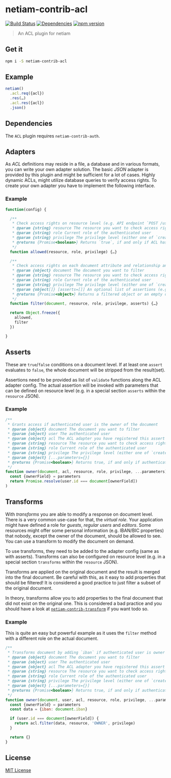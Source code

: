 # netiam-contrib-acl

[![Build Status](https://travis-ci.org/netiam/contrib-acl.svg)](https://travis-ci.org/netiam/contrib-acl)
[![Dependencies](https://david-dm.org/netiam/contrib-acl.svg)](https://david-dm.org/netiam/contrib-acl)
[![npm version](https://badge.fury.io/js/netiam-contrib-acl.svg)](http://badge.fury.io/js/netiam-contrib-acl)

> An ACL plugin for netiam

## Get it

```bash
npm i -S netiam-contrib-acl
```

## Example

```js
netiam()
  .acl.req({acl})
  .res(…)
  .acl.res({acl})
  .json()
```

## Dependencies

The `ACL` plugin requires `netiam-contrib-auth`.

## Adapters

As *ACL* definitions may reside in a file, a database and in various formats,
you can write your own adapter solution. The basic *JSON* adapter is provided
by this plugin and might be sufficient for a lot of cases. Highly dynamic ACLs,
might utilize database queries to verify access rights. To create your own
adapter you have to implement the following interface.

### Example

```js
function(config) {

  /**
   * Check access rights on resource level (e.g. API endpoint `POST /users`)
   * @param {string} resource The resource you want to check access rights
   * @param {string} role Current role of the authenticated user
   * @param {string} privilege The privilege level (either one of `create`, `read`, `update` or `delete`)
   * @returns {Promise<boolean>} Returns `true`, if and only if ACL has a rule which allows access (whitelist)
   */
  function allowed(resource, role, privilege) {…}

  /**
   * Check access rights on each document attribute and relationship and pluck allowed properties
   * @param {object} document The document you want to filter
   * @param {string} resource The resource you want to check access rights
   * @param {string} role Current role of the authenticated user
   * @param {string} privilege The privilege level (either one of `create`, `read`, `update` or `delete`)
   * @param {object[]} [asserts=[]] An optional list of assertions (e.g. `owner`)
   * @returns {Promise<object>} Returns a filtered object or an empty object if access has been denied for all properties
   */
  function filter(document, resource, role, privilege, asserts) {…}

  return Object.freeze({
    allowed,
    filter
  })

}
```

## Asserts

These are `true`/`false` conditions on a document level. If at least one `assert`
evaluates to `false`, the whole document will be stripped from the result(set).

Assertions need to be provided as list of `validate` functions along the ACL
adapter config. The actual assertion will be invoked with parameters that can be
defined on resource level (e.g. in a special section `asserts` within the `resource` JSON).

### Example

```js
/**
 * Grants access if authenticated user is the owner of the document
 * @param {object} document The document you want to filter
 * @param {object} user The authenticated user
 * @param {object} acl The ACL adapter you have registered this assert for
 * @param {string} resource The resource you want to check access rights
 * @param {string} role Current role of the authenticated user
 * @param {string} privilege The privilege level (either one of `create`, `read`, `update` or `delete`)
 * @param {object} [...parameters={}]
 * @returns {Promise<boolean>} Returns true, if and only if authenticated user owns document
 */
function owner(document, acl, resource, role, privilege, ...parameters) {
  const {ownerField} = parameters
  return Promise.resolve(user.id === document[ownerField])
)
```

## Transforms

With *transforms* you are able to modify a response on document level. There is
a very common use-case for that, the *virtual role*. Your application might have
defined a role for *guests*, *regular users* and *editors*. Some resources might
offer some personal information (e.g. IBAN/BIC properties) that nobody, except
the owner of the document, should be allowed to see. You can use a transform
to modify the document on demand.

To use transforms, they need to be added to the adapter config (same as with asserts).
Transforms can also be configured on resource level  (e.g. in a special section `transforms` within the `resource` JSON).

Transforms are applied on the original document and the result is merged
into the final document. Be careful with this, as it easy to add properties
that should be filtered! It is considered a good practice to just filter a
subset of the original document.

In theory, transforms allow you to add properties to the final document that
did not exist on the original one. This is considered a bad practice and you
should have a look at [`netiam-contrib-transform`](https://github.com/netiam/contrib-transform) if you want todo so.

### Example

This is quite an easy but powerful example as it uses the `filter` method with a
different role on the actual document.

```js
/**
 * Transforms document by adding `iban` if authenticated user is owner of the document
 * @param {object} document The document you want to filter
 * @param {object} user The authenticated user
 * @param {object} acl The ACL adapter you have registered this assert for
 * @param {string} resource The resource you want to check access rights
 * @param {string} role Current role of the authenticated user
 * @param {string} privilege The privilege level (either one of `create`, `read`, `update` or `delete`)
 * @param {object} [...parameters={}]
 * @returns {Promise<boolean>} Returns true, if and only if authenticated user owns document
 */
function owner(document, user, acl, resource, role, privilege, ...parameters) {
  const {ownerField} = parameters
  const data = {iban: document.iban}

  if (user.id === document[ownerField]) {
    return acl.filter(data, resource, 'OWNER', privilege)
  }

  return {}
}
```

## License

[MIT License](http://en.wikipedia.org/wiki/MIT_License)
